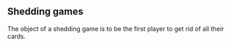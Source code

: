 ## Shedding games

The object of a shedding game is to be the first player to get rid of all their
cards.


